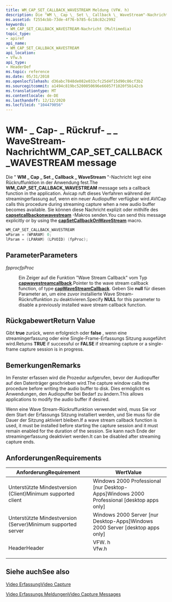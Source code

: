 ```yaml
---
title: WM_CAP_SET_CALLBACK_WAVESTREAM Meldung (VFW. h)
description: Die "WM \_ Cap \_ Set \_ Callback \_ WaveStream"-Nachricht legt eine Rückruffunktion in der Anwendung fest.
ms.assetid: f2554cbb-73de-4f76-b785-6c18c82c2992
keywords:
- WM_CAP_SET_CALLBACK_WAVESTREAM-Nachricht (Multimedia)
topic_type:
- apiref
api_name:
- WM_CAP_SET_CALLBACK_WAVESTREAM
api_location:
- Vfw.h
api_type:
- HeaderDef
ms.topic: reference
ms.date: 05/31/2018
ms.openlocfilehash: d36abc7848de082e033cfc25d4f15d90c86cf3b2
ms.sourcegitcommit: a1494c819bc5200050696e66057f1020f5b142cb
ms.translationtype: MT
ms.contentlocale: de-DE
ms.lasthandoff: 12/12/2020
ms.locfileid: "104479056"
---
```

# <a name="wm_cap_set_callback_wavestream-message"></a><span data-ttu-id="bc425-104">WM- \_ Cap- \_ Rückruf- \_ \_ WaveStream-Nachricht</span><span class="sxs-lookup"><span data-stu-id="bc425-104">WM\_CAP\_SET\_CALLBACK\_WAVESTREAM message</span></span>

<span data-ttu-id="bc425-105">Die " **WM \_ Cap \_ Set \_ Callback \_ WaveStream** "-Nachricht legt eine Rückruffunktion in der Anwendung fest.</span><span class="sxs-lookup"><span data-stu-id="bc425-105">The **WM\_CAP\_SET\_CALLBACK\_WAVESTREAM** message sets a callback function in the application.</span></span> <span data-ttu-id="bc425-106">Avicap ruft dieses Verfahren während der streamingerfassung auf, wenn ein neuer Audiopuffer verfügbar wird.</span><span class="sxs-lookup"><span data-stu-id="bc425-106">AVICap calls this procedure during streaming capture when a new audio buffer becomes available.</span></span> <span data-ttu-id="bc425-107">Sie können diese Nachricht explizit oder mithilfe des [**capsetcallbackonwavestream**](/windows/desktop/api/Vfw/nf-vfw-capsetcallbackonwavestream) -Makros senden.</span><span class="sxs-lookup"><span data-stu-id="bc425-107">You can send this message explicitly or by using the [**capSetCallbackOnWaveStream**](/windows/desktop/api/Vfw/nf-vfw-capsetcallbackonwavestream) macro.</span></span>


```C++
WM_CAP_SET_CALLBACK_WAVESTREAM 
wParam = (WPARAM) 0; 
lParam = (LPARAM) (LPVOID) (fpProc); 
```



## <a name="parameters"></a><span data-ttu-id="bc425-108">Parameter</span><span class="sxs-lookup"><span data-stu-id="bc425-108">Parameters</span></span>

<dl> <dt>

<span data-ttu-id="bc425-109"><span id="fpProc"></span><span id="fpproc"></span><span id="FPPROC"></span>*fpproc*</span><span class="sxs-lookup"><span data-stu-id="bc425-109"><span id="fpProc"></span><span id="fpproc"></span><span id="FPPROC"></span>*fpProc*</span></span>
</dt> <dd>

<span data-ttu-id="bc425-110">Ein Zeiger auf die Funktion "Wave Stream Callback" vom Typ [**capwavestreamcallback**](/windows/desktop/api/Vfw/nc-vfw-capwavecallback).</span><span class="sxs-lookup"><span data-stu-id="bc425-110">Pointer to the wave stream callback function, of type [**capWaveStreamCallback**](/windows/desktop/api/Vfw/nc-vfw-capwavecallback).</span></span> <span data-ttu-id="bc425-111">Geben Sie **null** für diesen Parameter an, um eine zuvor installierte Wave Stream-Rückruffunktion zu deaktivieren.</span><span class="sxs-lookup"><span data-stu-id="bc425-111">Specify **NULL** for this parameter to disable a previously installed wave stream callback function.</span></span>

</dd> </dl>

## <a name="return-value"></a><span data-ttu-id="bc425-112">Rückgabewert</span><span class="sxs-lookup"><span data-stu-id="bc425-112">Return Value</span></span>

<span data-ttu-id="bc425-113">Gibt **true** zurück, wenn erfolgreich oder **false** , wenn eine streamingerfassung oder eine Single-Frame-Erfassungs Sitzung ausgeführt wird.</span><span class="sxs-lookup"><span data-stu-id="bc425-113">Returns **TRUE** if successful or **FALSE** if streaming capture or a single-frame capture session is in progress.</span></span>

## <a name="remarks"></a><span data-ttu-id="bc425-114">Bemerkungen</span><span class="sxs-lookup"><span data-stu-id="bc425-114">Remarks</span></span>

<span data-ttu-id="bc425-115">Im Fenster erfassen wird die Prozedur aufgerufen, bevor der Audiopuffer auf den Datenträger geschrieben wird.</span><span class="sxs-lookup"><span data-stu-id="bc425-115">The capture window calls the procedure before writing the audio buffer to disk.</span></span> <span data-ttu-id="bc425-116">Dies ermöglicht es Anwendungen, den Audiopuffer bei Bedarf zu ändern.</span><span class="sxs-lookup"><span data-stu-id="bc425-116">This allows applications to modify the audio buffer if desired.</span></span>

<span data-ttu-id="bc425-117">Wenn eine Wave Stream-Rückruffunktion verwendet wird, muss Sie vor dem Start der Erfassungs Sitzung installiert werden, und Sie muss für die Dauer der Sitzung aktiviert bleiben.</span><span class="sxs-lookup"><span data-stu-id="bc425-117">If a wave stream callback function is used, it must be installed before starting the capture session and it must remain enabled for the duration of the session.</span></span> <span data-ttu-id="bc425-118">Sie kann nach Ende der streamingerfassung deaktiviert werden.</span><span class="sxs-lookup"><span data-stu-id="bc425-118">It can be disabled after streaming capture ends.</span></span>

## <a name="requirements"></a><span data-ttu-id="bc425-119">Anforderungen</span><span class="sxs-lookup"><span data-stu-id="bc425-119">Requirements</span></span>



| <span data-ttu-id="bc425-120">Anforderung</span><span class="sxs-lookup"><span data-stu-id="bc425-120">Requirement</span></span> | <span data-ttu-id="bc425-121">Wert</span><span class="sxs-lookup"><span data-stu-id="bc425-121">Value</span></span> |
|-------------------------------------|----------------------------------------------------------------------------------|
| <span data-ttu-id="bc425-122">Unterstützte Mindestversion (Client)</span><span class="sxs-lookup"><span data-stu-id="bc425-122">Minimum supported client</span></span><br/> | <span data-ttu-id="bc425-123">Windows 2000 Professional \[nur Desktop-Apps\]</span><span class="sxs-lookup"><span data-stu-id="bc425-123">Windows 2000 Professional \[desktop apps only\]</span></span><br/>                       |
| <span data-ttu-id="bc425-124">Unterstützte Mindestversion (Server)</span><span class="sxs-lookup"><span data-stu-id="bc425-124">Minimum supported server</span></span><br/> | <span data-ttu-id="bc425-125">Windows 2000 Server \[nur Desktop-Apps\]</span><span class="sxs-lookup"><span data-stu-id="bc425-125">Windows 2000 Server \[desktop apps only\]</span></span><br/>                             |
| <span data-ttu-id="bc425-126">Header</span><span class="sxs-lookup"><span data-stu-id="bc425-126">Header</span></span><br/>                   | <dl> <span data-ttu-id="bc425-127"><dt>VFW. h</dt></span><span class="sxs-lookup"><span data-stu-id="bc425-127"><dt>Vfw.h</dt></span></span> </dl> |



## <a name="see-also"></a><span data-ttu-id="bc425-128">Siehe auch</span><span class="sxs-lookup"><span data-stu-id="bc425-128">See also</span></span>

<dl> <dt>

[<span data-ttu-id="bc425-129">Video Erfassung</span><span class="sxs-lookup"><span data-stu-id="bc425-129">Video Capture</span></span>](video-capture.md)
</dt> <dt>

[<span data-ttu-id="bc425-130">Video Erfassungs Meldungen</span><span class="sxs-lookup"><span data-stu-id="bc425-130">Video Capture Messages</span></span>](video-capture-messages.md)
</dt> </dl>

 

 





